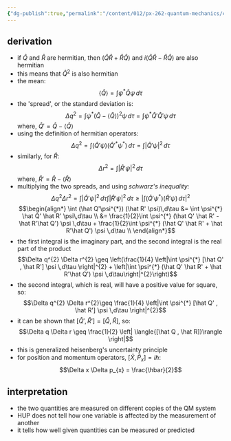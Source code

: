 ```yaml
---
{"dg-publish":true,"permalink":"/content/012/px-262-quantum-mechanics/c-the-basic-postulates/px-262-c7a-the-uncertainty-principle/","created":"2024-11-25T10:50:32.000+00:00","updated":"2024-11-26T01:07:28.999+00:00"}
---
```


## derivation
- if $\hat  Q$ and $\hat  R$ are hermitian, then $(\hat Q \hat R + \hat R\hat Q)$ and $i(\hat Q \hat R - \hat R\hat Q)$ are also hermitian
- this means that $\hat Q^{2}$ is also hermitian
- the mean: 
  $$\langle{\hat Q}\rangle = \int \psi^{*} \hat Q \psi\,d\tau$$
- the 'spread', or the standard deviation is: 
  $$\Delta q^{2}= \int \psi^{*}(\hat Q - \langle{\hat Q}\rangle)^{2}\psi \,d\tau = \int \psi^{*}\hat Q'\hat Q' \psi \, d\tau$$
	where, $\hat Q' = \hat Q - \langle{\hat Q}\rangle$
- using the definition of hermitian operators:
   $$\Delta q^{2}=  \int (\hat Q' \psi) (\hat Q'^{*}\psi^{*}) \, d\tau = \int |\hat Q' \psi|^{2}\,d\tau$$
- similarly, for $\hat R:$  
  $$\Delta r^{2} = \int |\hat R' \psi|^{2}\,d\tau$$
	where, $\hat R' = \hat R - \langle{\hat R}\rangle$
- multiplying the two spreads, and using *schwarz's inequality:* 
  $$\Delta q^{2} \Delta r^{2} = \int |\hat Q' \psi|^{2}\,d\tau \int |\hat R' \psi|^{2}\,d\tau \geq \left|\int (\hat Q'\psi^{*}) (\hat R' \psi)\,d\tau \right|^{2} $$
$$\begin{align*}
	\int (\hat Q'\psi^{*}) (\hat R' \psi)\,d\tau  &= \int \psi^{*} \hat Q' \hat R' \psi\,d\tau \\
	&= \frac{1}{2}\int \psi^{*} (\hat Q' \hat R' - \hat R'\hat Q') \psi \,d\tau + \frac{1}{2}\int \psi^{*} (\hat Q' \hat R' + \hat R'\hat Q') \psi \,d\tau \\
\end{align*}$$
- the first integral is the imaginary part, and the second integral is the real part of the product
$$\Delta q^{2} \Delta r^{2} \geq \left(\frac{1}{4} \left|\int \psi^{*} [\hat Q' , \hat R'] \psi \,d\tau \right|^{2} + \left|\int \psi^{*} (\hat Q' \hat R' + \hat R'\hat Q') \psi \,d\tau\right|^{2}\right)$$
- the second integral, which is real, will have a positive value for square, so: 
  $$\Delta q^{2} \Delta r^{2}\geq \frac{1}{4} \left|\int \psi^{*} [\hat Q' , \hat R'] \psi \,d\tau \right|^{2}$$
- it can be shown that $[\hat Q', \hat R'] = [\hat Q, \hat R]$, so: 
  $$\Delta q \Delta r \geq \frac{1}{2} \left| \langle{[\hat Q , \hat R]}\rangle \right|$$
- this is generalized heisenberg's uncertainty principle
- for position and momentum operators, $[\hat X, \hat P_{x}] = i\hbar:$ 
  $$\Delta x \Delta p_{x} = \frac{\hbar}{2}$$
## interpretation
- the two quantities are measured on different copies of the QM system
- HUP does not tell how one variable is affected by the measurement of another
- it tells how well given quantities can be measured or predicted